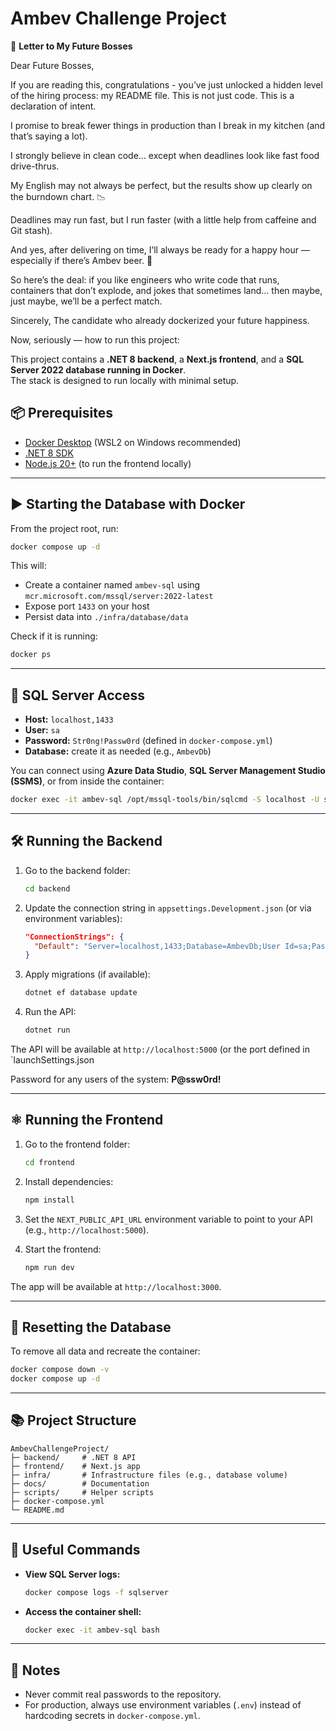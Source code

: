 # Ambev Challenge Project


📜 <strong>Letter to My Future Bosses</strong>

Dear Future Bosses,

If you are reading this, congratulations - you’ve just unlocked a hidden level of the hiring process: my README file.
This is not just code. This is a declaration of intent.

I promise to break fewer things in production than I break in my kitchen (and that’s saying a lot).

I strongly believe in clean code… except when deadlines look like fast food drive-thrus.

My English may not always be perfect, but the results show up clearly on the burndown chart. 📉

Deadlines may run fast, but I run faster (with a little help from caffeine and Git stash).

And yes, after delivering on time, I’ll always be ready for a happy hour — especially if there’s Ambev beer. 🍺

So here’s the deal: if you like engineers who write code that runs, containers that don’t explode, and jokes that sometimes land…
then maybe, just maybe, we’ll be a perfect match.

Sincerely,
The candidate who already dockerized your future happiness.

Now, seriously — how to run this project:

This project contains a **.NET 8 backend**, a **Next.js frontend**, and a **SQL Server 2022 database running in Docker**.  
The stack is designed to run locally with minimal setup.


## 📦 Prerequisites

- [Docker Desktop](https://www.docker.com/products/docker-desktop) (WSL2 on Windows recommended)  
- [.NET 8 SDK](https://dotnet.microsoft.com/en-us/download)  
- [Node.js 20+](https://nodejs.org/en/) (to run the frontend locally)  

---

## ▶️ Starting the Database with Docker

From the project root, run:

```bash
docker compose up -d
```

This will:

- Create a container named `ambev-sql` using `mcr.microsoft.com/mssql/server:2022-latest`
- Expose port `1433` on your host
- Persist data into `./infra/database/data`

Check if it is running:

```bash
docker ps
```

---

## 🔑 SQL Server Access

- **Host:** `localhost,1433`  
- **User:** `sa`  
- **Password:** `Str0ng!Passw0rd` (defined in `docker-compose.yml`)  
- **Database:** create it as needed (e.g., `AmbevDb`)  

You can connect using **Azure Data Studio**, **SQL Server Management Studio (SSMS)**, or from inside the container:

```bash
docker exec -it ambev-sql /opt/mssql-tools/bin/sqlcmd -S localhost -U sa -P Str0ng!Passw0rd
```

---

## 🛠️ Running the Backend

1. Go to the backend folder:
   ```bash
   cd backend
   ```

2. Update the connection string in `appsettings.Development.json` (or via environment variables):

   ```json
   "ConnectionStrings": {
     "Default": "Server=localhost,1433;Database=AmbevDb;User Id=sa;Password=Str0ng!Passw0rd;TrustServerCertificate=True;"
   }
   ```

3. Apply migrations (if available):
   ```bash
   dotnet ef database update
   ```

4. Run the API:
   ```bash
   dotnet run
   ```

The API will be available at `http://localhost:5000` (or the port defined in `launchSettings.json

Password for any users of the system:
<strong>P@ssw0rd!</strong>

---

## ⚛️ Running the Frontend

1. Go to the frontend folder:
   ```bash
   cd frontend
   ```

2. Install dependencies:
   ```bash
   npm install
   ```

3. Set the `NEXT_PUBLIC_API_URL` environment variable to point to your API (e.g., `http://localhost:5000`).

4. Start the frontend:
   ```bash
   npm run dev
   ```

The app will be available at `http://localhost:3000`.

---

## 🐳 Resetting the Database

To remove all data and recreate the container:

```bash
docker compose down -v
docker compose up -d
```

---

## 📚 Project Structure

```
AmbevChallengeProject/
├─ backend/     # .NET 8 API
├─ frontend/    # Next.js app
├─ infra/       # Infrastructure files (e.g., database volume)
├─ docs/        # Documentation
├─ scripts/     # Helper scripts
├─ docker-compose.yml
└─ README.md
```

---

## 🚀 Useful Commands

- **View SQL Server logs:**
  ```bash
  docker compose logs -f sqlserver
  ```

- **Access the container shell:**
  ```bash
  docker exec -it ambev-sql bash
  ```

---

## 📝 Notes

- Never commit real passwords to the repository.  
- For production, always use environment variables (`.env`) instead of hardcoding secrets in `docker-compose.yml`.


